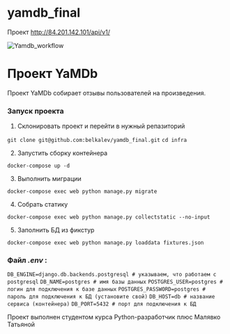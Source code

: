 # yamdb_final

Проект http://84.201.142.101/api/v1/

![Yamdb_workflow](https://github.com/belkalev/yamdb_final/actions/workflows/yamdb_workflow.yml/badge.svg)

Проект YaMDb
========================================================
Проект YaMDb собирает отзывы пользователей на произведения.

### Запуск проекта

1. Склонировать проект и перейти в нужный репазиторий

`git clone git@github.com:belkalev/yamdb_final.git`
`cd infra`

2. Запустить сборку контейнера

`docker-compose up -d`

3. Выполнить миграции

`docker-compose exec web python manage.py migrate`

4. Собрать статику

`docker-compose exec web python manage.py collectstatic --no-input`

5. Заполнить БД из фикстур

`docker-compose exec web python manage.py loaddata fixtures.json`


### Файл  _.env_ :

`DB_ENGINE=django.db.backends.postgresql # указываем, что работаем с postgresql`
`DB_NAME=postgres # имя базы данных`
`POSTGRES_USER=postgres # логин для подключения к базе данных`
`POSTGRES_PASSWORD=postgres # пароль для подключения к БД (установите свой)`
`DB_HOST=db # название сервиса (контейнера)`
`DB_PORT=5432 # порт для подключения к БД`


Проект выполнен студентом курса Python-разработчик плюс Малявко  
                 Татьяной
